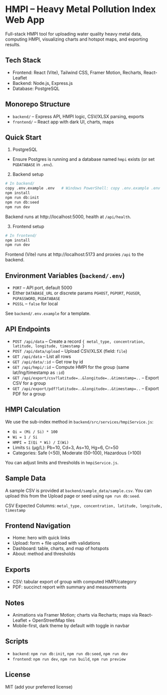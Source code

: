 # HMPI – Heavy Metal Pollution Index Web App

Full-stack HMPI tool for uploading water quality heavy metal data, computing HMPI, visualizing charts and hotspot maps, and exporting results.

## Tech Stack
- Frontend: React (Vite), Tailwind CSS, Framer Motion, Recharts, React-Leaflet
- Backend: Node.js, Express.js
- Database: PostgreSQL

## Monorepo Structure
- `backend/` – Express API, HMPI logic, CSV/XLSX parsing, exports
- `frontend/` – React app with dark UI, charts, maps

## Quick Start

1) PostgreSQL
- Ensure Postgres is running and a database named `hmpi` exists (or set `PGDATABASE` in `.env`).

2) Backend setup
```bash
# In backend/
copy .env.example .env   # Windows PowerShell: copy .env.example .env
npm install
npm run db:init
npm run db:seed
npm run dev
```
Backend runs at http://localhost:5000, health at `/api/health`.

3) Frontend setup
```bash
# In frontend/
npm install
npm run dev
```
Frontend (Vite) runs at http://localhost:5173 and proxies `/api` to the backend.

## Environment Variables (`backend/.env`)
- `PORT` – API port, default 5000
- Either `DATABASE_URL` or discrete params `PGHOST`, `PGPORT`, `PGUSER`, `PGPASSWORD`, `PGDATABASE`
- `PGSSL` – `false` for local

See `backend/.env.example` for a template.

## API Endpoints
- `POST /api/data` – Create a record `{ metal_type, concentration, latitude, longitude, timestamp }`
- `POST /api/data/upload` – Upload CSV/XLSX (field: `file`)
- `GET /api/data` – List all rows
- `GET /api/data/:id` – Get row by id
- `GET /api/hmpi/:id` – Compute HMPI for the group (same lat/lng/timestamp as `:id`)
- `GET /api/export/csv?latitude=..&longitude=..&timestamp=..` – Export CSV for a group
- `GET /api/export/pdf?latitude=..&longitude=..&timestamp=..` – Export PDF for a group

## HMPI Calculation
We use the sub-index method in `backend/src/services/hmpiService.js`:
- `Qi = (Mi / Si) * 100`
- `Wi = 1 / Si`
- `HMPI = Σ(Qi * Wi) / Σ(Wi)`
- Limits `Si` (µg/L): Pb=10, Cd=3, As=10, Hg=6, Cr=50
- Categories: Safe (<50), Moderate (50–100), Hazardous (>100)

You can adjust limits and thresholds in `hmpiService.js`.

## Sample Data
A sample CSV is provided at `backend/sample_data/sample.csv`. You can upload this from the Upload page or seed using `npm run db:seed`.

CSV Expected Columns: `metal_type, concentration, latitude, longitude, timestamp`

## Frontend Navigation
- Home: hero with quick links
- Upload: form + file upload with validations
- Dashboard: table, charts, and map of hotspots
- About: method and thresholds

## Exports
- CSV: tabular export of group with computed HMPI/category
- PDF: succinct report with summary and measurements

## Notes
- Animations via Framer Motion; charts via Recharts; maps via React-Leaflet + OpenStreetMap tiles
- Mobile-first, dark theme by default with toggle in navbar

## Scripts
- `backend`: `npm run db:init`, `npm run db:seed`, `npm run dev`
- `frontend`: `npm run dev`, `npm run build`, `npm run preview`

## License
MIT (add your preferred license)
